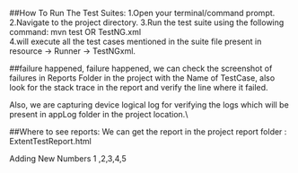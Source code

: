 ##How To Run The Test Suites:
1.Open your terminal/command prompt.
2.Navigate to the project directory.
3.Run the test suite using the following command: mvn test    OR  TestNG.xml  
4.will execute all the test cases mentioned in the suite file present in resource -> Runner -> TestNGxml. 

##failure happened, failure happened, we can check the screenshot of failures in Reports Folder in the project with the Name of TestCase, 
also look for the stack trace in the report and verify the line where it failed.

Also, we are capturing device logical log for verifying the logs which will be present in appLog folder in the project location.\

##Where to see reports:
We can get the report in the project report folder  : ExtentTestReport.html 

Adding New Numbers 
1 ,2,3,4,5
